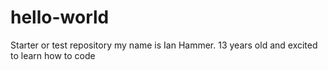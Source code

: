 # hello-world
Starter or test repository
my name is Ian Hammer. 13 years old and excited to learn how to code
